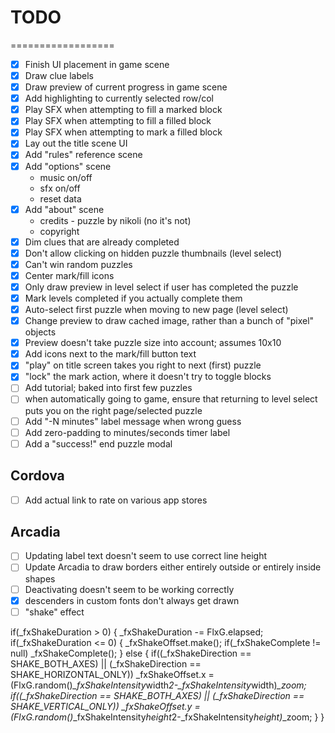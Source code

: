 # TODO

==================

- [x] Finish UI placement in game scene 
- [x] Draw clue labels
- [x] Draw preview of current progress in game scene
- [x] Add highlighting to currently selected row/col
- [x] Play SFX when attempting to fill a marked block
- [x] Play SFX when attempting to fill a filled block
- [x] Play SFX when attempting to mark a filled block
- [x] Lay out the title scene UI
- [x] Add "rules" reference scene
- [x] Add "options" scene
	* music on/off
	* sfx on/off
	* reset data
- [x] Add "about" scene
	* credits - puzzle by nikoli (no it's not)
	* copyright
- [x] Dim clues that are already completed
- [x] Don't allow clicking on hidden puzzle thumbnails (level select)
- [x] Can't win random puzzles
- [x] Center mark/fill icons
- [x] Only draw preview in level select if user has completed the puzzle
- [x] Mark levels completed if you actually complete them
- [x] Auto-select first puzzle when moving to new page (level select)
- [x] Change preview to draw cached image, rather than a bunch of "pixel" objects
- [x] Preview doesn't take puzzle size into account; assumes 10x10
- [x] Add icons next to the mark/fill button text
- [x] "play" on title screen takes you right to next (first) puzzle
- [x] "lock" the mark action, where it doesn't try to toggle blocks
- [ ] Add tutorial; baked into first few puzzles
- [ ] when automatically going to game, ensure that returning to level select
	  puts you on the right page/selected puzzle
- [ ] Add "-N minutes" label message when wrong guess
- [ ] Add zero-padding to minutes/seconds timer label
- [ ] Add a "success!" end puzzle modal

## Cordova

- [ ] Add actual link to rate on various app stores

## Arcadia

- [ ] Updating label text doesn't seem to use correct line height
- [ ] Update Arcadia to draw borders either entirely outside or entirely inside shapes
- [ ] Deactivating doesn't seem to be working correctly
- [x] descenders in custom fonts don't always get drawn
- [ ] "shake" effect

if(_fxShakeDuration > 0)
{
	_fxShakeDuration -= FlxG.elapsed;
	if(_fxShakeDuration <= 0)
	{
		_fxShakeOffset.make();
		if(_fxShakeComplete != null)
			_fxShakeComplete();
	}
	else
	{
		if((_fxShakeDirection == SHAKE_BOTH_AXES) || (_fxShakeDirection == SHAKE_HORIZONTAL_ONLY))
			_fxShakeOffset.x = (FlxG.random()*_fxShakeIntensity*width*2-_fxShakeIntensity*width)*_zoom;
		if((_fxShakeDirection == SHAKE_BOTH_AXES) || (_fxShakeDirection == SHAKE_VERTICAL_ONLY))
			_fxShakeOffset.y = (FlxG.random()*_fxShakeIntensity*height*2-_fxShakeIntensity*height)*_zoom;
	}
}
